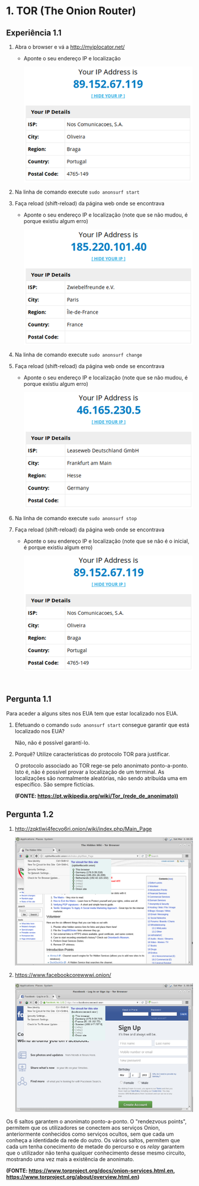 # 1. TOR (The Onion Router)

## Experiência 1.1

1. Abra o browser e vá a http://myiplocator.net/

   - Aponte o seu endereço IP e localização

        ![alt text](imgs/1.png "IP inicial")


2. Na linha de comando execute ```sudo anonsurf start```

3. Faça reload (shift-reload) da página web onde se encontrava

    - Aponte o seu endereço IP e localização (note que se não mudou, é porque existiu algum erro)

        ![alt text](imgs/2.png "2º IP")


4. Na linha de comando execute ```sudo anonsurf change```

5. Faça reload (shift-reload) da página web onde se encontrava

    - Aponte o seu endereço IP e localização (note que se não mudou, é porque existiu algum erro)

        ![alt text](imgs/3.png "3º IP")


6. Na linha de comando execute ```sudo anonsurf stop```

7. Faça reload (shift-reload) da página web onde se encontrava

    - Aponte o seu endereço IP e localização (note que se não é o inicial, é porque existiu algum erro)

        ![alt text](imgs/4.png "IP final (igual ao inicial)")


<br/>

## Pergunta 1.1

Para aceder a alguns sites nos EUA tem que estar localizado nos EUA.

1. Efetuando o comando ```sudo anonsurf start``` consegue garantir que está localizado nos EUA?

    Não, não é possível garantí-lo.

2. Porquê? Utilize características do protocolo TOR para justificar.

    O protocolo associado ao TOR rege-se pelo anonimato ponto-a-ponto. Isto é, não é possível provar a localização de um terminal. As localizações são normalmente aleatórias, não sendo atribuída uma em específico. São sempre fictícias.
    
    **(FONTE: https://pt.wikipedia.org/wiki/Tor_(rede_de_anonimato))**


## Pergunta 1.2

1. http://zqktlwi4fecvo6ri.onion/wiki/index.php/Main_Page

    ![alt text](imgs/5.png "Primeiro website")

2. https://www.facebookcorewwwi.onion/

    ![alt text](imgs/6.png "Segundo website")

Os 6 saltos garantem o anonimato ponto-a-ponto. O "rendezvous points", permitem que os utilizadores se conectem aos serviços Onion, anteriormente conhecidos como serviços ocultos, sem que cada um conheça a identidade da rede do outro.
Os vários saltos, permitem que cada um tenha conecimento de metade do percurso e os *relay* garantem que o utilizador não tenha qualquer conhecimento desse mesmo circuito, mostrando uma vez mais a existência de anonimato.

**(FONTE: https://www.torproject.org/docs/onion-services.html.en, https://www.torproject.org/about/overview.html.en)**
